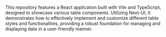 This repository features a React application built with Vite and TypeScript, designed to showcase various table components. Utilizing Next-UI, it demonstrates how to effectively implement and customize different table styles and functionalities, providing a robust foundation for managing and displaying data in a user-friendly manner.
